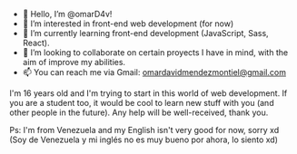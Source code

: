 - 👋 Hello, I’m @omarD4v!
- 👀 I’m interested in front-end web development (for now)
- 🌱 I’m currently learning front-end development (JavaScript, Sass, React).
- 💞️ I’m looking to collaborate on certain proyects I have in mind, with the aim of improve my abilities.
- 📫 You can reach me via Gmail: omardavidmendezmontiel@gmail.com

I'm 16 years old and I'm trying to start in this world of web development. If you are a student too, it would be cool to learn
new stuff with you (and other people in the future). 
Any help will be well-received, thank you.

Ps: I'm from Venezuela and my English isn't very good for now, sorry xd (Soy de Venezuela y mi inglés no es muy bueno por ahora, lo siento xd)

<!---
omarD4v/omarD4v is a ✨ special ✨ repository because its `README.md` (this file) appears on your GitHub profile.
You can click the Preview link to take a look at your changes.
--->
